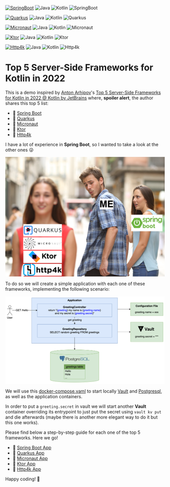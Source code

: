 [![SpringBoot](https://github.com/rogervinas/top-5-server-side-kotlin-frameworks-2022/actions/workflows/springboot.yml/badge.svg)](https://github.com/rogervinas/top-5-server-side-kotlin-frameworks-2022/actions/workflows/springboot.yml)
![Java](https://img.shields.io/badge/Java-21-blue?labelColor=black)
![Kotlin](https://img.shields.io/badge/Kotlin-2.0.21-blue?labelColor=black)
![SpringBoot](https://img.shields.io/badge/SpringBoot-3.3.4-blue?labelColor=black)

[![Quarkus](https://github.com/rogervinas/top-5-server-side-kotlin-frameworks-2022/actions/workflows/quarkus.yml/badge.svg)](https://github.com/rogervinas/top-5-server-side-kotlin-frameworks-2022/actions/workflows/quarkus.yml)
![Java](https://img.shields.io/badge/Java-17-blue?labelColor=black)
![Kotlin](https://img.shields.io/badge/Kotlin-2.0.20-blue?labelColor=black)
![Quarkus](https://img.shields.io/badge/Quarkus-2.15.3.Final-blue?labelColor=black)

[![Micronaut](https://github.com/rogervinas/top-5-server-side-kotlin-frameworks-2022/actions/workflows/micronaut.yml/badge.svg)](https://github.com/rogervinas/top-5-server-side-kotlin-frameworks-2022/actions/workflows/micronaut.yml)
![Java](https://img.shields.io/badge/Java-17-blue?labelColor=black)
![Kotlin](https://img.shields.io/badge/Kotlin-1.6.21-blue?labelColor=black)
![Micronaut](https://img.shields.io/badge/Micronaut-3.8.1-blue?labelColor=black)

[![Ktor](https://github.com/rogervinas/top-5-server-side-kotlin-frameworks-2022/actions/workflows/ktor.yml/badge.svg)](https://github.com/rogervinas/top-5-server-side-kotlin-frameworks-2022/actions/workflows/ktor.yml)
![Java](https://img.shields.io/badge/Java-21-blue?labelColor=black)
![Kotlin](https://img.shields.io/badge/Kotlin-2.0.20-blue?labelColor=black)
![Ktor](https://img.shields.io/badge/Ktor-2.3.12-blue?labelColor=black)

[![Http4k](https://github.com/rogervinas/top-5-server-side-kotlin-frameworks-2022/actions/workflows/http4k.yml/badge.svg)](https://github.com/rogervinas/top-5-server-side-kotlin-frameworks-2022/actions/workflows/http4k.yml)
![Java](https://img.shields.io/badge/Java-21-blue?labelColor=black)
![Kotlin](https://img.shields.io/badge/Kotlin-2.0.20-blue?labelColor=black)
![Http4k](https://img.shields.io/badge/Http4k-5.9.0.0-blue?labelColor=black)

# Top 5 Server-Side Frameworks for Kotlin in 2022

This is a demo inspired by [Anton Arhipov](https://github.com/antonarhipov)'s [Top 5 Server-Side Frameworks for Kotlin in 2022 @ Kotlin by JetBrains](https://www.youtube.com/watch?v=pYK5KkuZ3aU) where, **spoiler alert**, the author shares this top 5 list:

* 🥇 [Spring Boot](https://spring.io/projects/spring-boot)
* 🥈 [Quarkus](https://quarkus.io/)
* 🥉 [Micronaut](https://micronaut.io/)
* 🏅 [Ktor](https://ktor.io/docs/welcome.html)
* 🏅 [Http4k](https://www.http4k.org/)

I have a lot of experience in **Spring Boot**, so I wanted to take a look at the other ones 😜

<p align="center">
  <img align="center" src="doc/meme.png">
</p>

To do so we will create a simple application with each one of these frameworks, implementing the following scenario:

<p align="center">
  <img align="center" src="doc/scenario.png">
</p>

We will use this [docker-compose.yaml](docker-compose.yaml) to start locally [Vault](https://www.vaultproject.io/) and [Postgresql](https://www.postgresql.org/), as well as the application containers.

In order to put a `greeting.secret` in vault we will start another **Vault** container overriding its entrypoint to just put the secret using `vault kv put` and die afterwards (maybe there is another more elegant way to do it but this one works).

Please find below a step-by-step guide for each one of the top 5 frameworks. Here we go!

* 🥇 [Spring Boot App](springboot-app)
* 🥈 [Quarkus App](quarkus-app)
* 🥉 [Micronaut App](micronaut-app)
* 🏅 [Ktor App](ktor-app)
* 🏅 [Http4k App](http4k-app)

Happy coding! 💙

